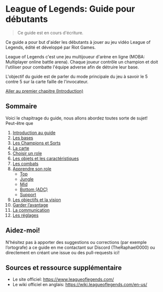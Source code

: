 # League of Legends: Guide pour débutants

> Ce guide est en cours d'écriture.

Ce guide a pour but d'aider les débutants à jouer au jeu vidéo League of Legends, édité et développé par Riot Games.

League of Legends c'est une jeu multijoueur d'arène en ligne (MOBA: Multiplayer online battle arena). Chaque joueur contrôle un champion et doit l'utiliser pour combatte l'équipe adverse afin de détruire leur base.

L'objectif du guide est de parler du mode principale du jeu à savoir le 5 contre 5 sur la carte faille de l'invocateur.

[Aller au premier chapitre (Introduction)](chapitres/01_Introduction.md)

## Sommaire

Voici le chapitrage du guide, nous allons abordez toutes sorte de sujet! Peut-être que

1. [Introduction au guide](chapitres/01_Introduction.md)
2. [Les bases]()
3. [Les Champions et Sorts]()
4. [La carte]()
5. [Choisir un role]()
6. [Les objets et les caractéristiques]()
7. [Les combats]()
8. [Apprendre son role]()
    - [Top]()
    - [Jungle]()
    - [Mid]()
    - [Bottom (ADC)]()
    - [Support]()
9. [Les objectifs et la vision]()
10. [Garder l’avantage]()
11. [La communication]()
12. [Les réglages]()

## Aidez-moi!

N'hésitez pas à apporter des suggestions ou corrections (par exemple l’ortografe) a ce guide en me contactant sur Discord (TheRaphael0000) ou directement en créant une issue ou des pull-requests ici!

## Sources et ressource supplémentaire

-   Le site officiel: https://www.leagueoflegends.com/
-   Le wiki officiel en anglais: https://wiki.leagueoflegends.com/en-us/
